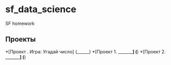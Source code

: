 # sf_data_science
SF homework

## Проекты

*[Проект . Игра: Угадай число] (______)
*[Проект 1. _____________] (______)
*[Проект 2. _____________] (______) 
